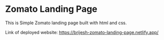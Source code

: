 # Zomato Landing Page

This is Simple Zomato landing page built with html and css.

Link of deployed website: https://brijesh-zomato-landing-page.netlify.app/
